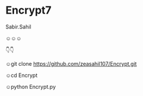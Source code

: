 # Encrypt7
Sabir.Sahil         

☺☺☺        

👇👇         

☺git clone https://github.com/zeasahil107/Encrypt.git      

☺cd Encrypt     

☺python Encrypt.py




